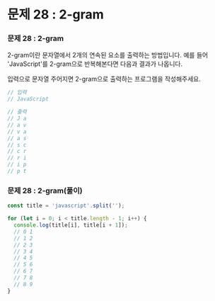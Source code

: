 # 문제 28 : 2-gram

### 문제 28 : 2-gram

2-gram이란 문자열에서 2개의 연속된 요소를 출력하는 방법입니다. 예를 들어 'JavaScript'를 2-gram으로 반복해본다면 다음과 결과가 나옵니다.

입력으로 문자열 주어지면 2-gram으로 출력하는 프로그램을 작성해주세요.

```javascript
// 입력
// JavaScript

// 출력
// J a
// a v
// v a
// a s
// s c
// c r
// r i
// i p
// p t
```



### 문제 28 : 2-gram\(풀이\)



```javascript
const title = 'javascript'.split('');

for (let i = 0; i < title.length - 1; i++) {
  console.log(title[i], title[i + 1]);
  // 0 1
  // 1 2
  // 2 3
  // 3 4
  // 4 5
  // 5 6
  // 6 7
  // 7 8
  // 8 9
}
```

